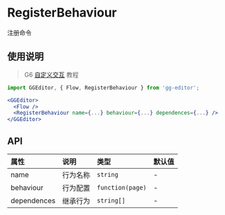 # RegisterBehaviour

注册命令

## 使用说明

> G6 [自定义交互](https://antv.alipay.com/zh-cn/g6/1.x/tutorial/custom-interaction.html) 教程

```jsx
import GGEditor, { Flow, RegisterBehaviour } from 'gg-editor';

<GGEditor>
  <Flow />
  <RegisterBehaviour name={...} behaviour={...} dependences={...} />
</GGEditor>
```

## API

| 属性 | 说明 | 类型 | 默认值 |
| :--- | :--- | :--- | :--- |
| name | 行为名称 | `string` | - |
| behaviour | 行为配置 | `function(page)` | - |
| dependences | 继承行为 | `string[]` | - |